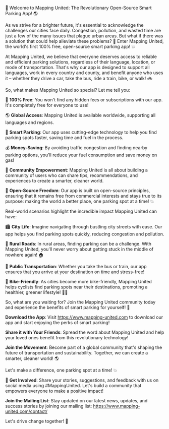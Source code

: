 🚀 Welcome to Mapping United: The Revolutionary Open-Source Smart Parking App! 🌎

As we strive for a brighter future, it's essential to acknowledge the challenges our cities face daily. Congestion, pollution, and wasted time are just a few of the many issues that plague urban areas. But what if there was a solution that could help alleviate these problems? 🤔 Enter Mapping United, the world's first 100% free, open-source smart parking app! 💥

At Mapping United, we believe that everyone deserves access to reliable and efficient parking solutions, regardless of their language, location, or mode of transportation. That's why our app is designed to support all languages, work in every country and county, and benefit anyone who uses it – whether they drive a car, take the bus, ride a train, bike, or walk! 🚲

So, what makes Mapping United so special? Let me tell you:

💸 **100% Free**: You won't find any hidden fees or subscriptions with our app. It's completely free for everyone to use!

🌎 **Global Access**: Mapping United is available worldwide, supporting all languages and regions.

🚗 **Smart Parking**: Our app uses cutting-edge technology to help you find parking spots faster, saving time and fuel in the process.

💰 **Money-Saving**: By avoiding traffic congestion and finding nearby parking options, you'll reduce your fuel consumption and save money on gas!

🌟 **Community Empowerment**: Mapping United is all about building a community of users who can share tips, recommendations, and experiences to create a smarter, cleaner world.

💪 **Open-Source Freedom**: Our app is built on open-source principles, ensuring that it remains free from commercial interests and stays true to its purpose: making the world a better place, one parking spot at a time! 💥

Real-world scenarios highlight the incredible impact Mapping United can have:

🏙️ **City Life**: Imagine navigating through bustling city streets with ease. Our app helps you find parking spots quickly, reducing congestion and pollution.

🚗 **Rural Roads**: In rural areas, finding parking can be a challenge. With Mapping United, you'll never worry about getting stuck in the middle of nowhere again! 🏠

🚌 **Public Transportation**: Whether you take the bus or train, our app ensures that you arrive at your destination on time and stress-free!

💪 **Bike-Friendly**: As cities become more bike-friendly, Mapping United helps cyclists find parking spots near their destinations, promoting a healthier, greener lifestyle! 🚴‍♀️

So, what are you waiting for? Join the Mapping United community today and experience the benefits of smart parking for yourself! 🎉

**Download the App**: Visit https://www.mapping-united.com to download our app and start enjoying the perks of smart parking!

**Share it with Your Friends**: Spread the word about Mapping United and help your loved ones benefit from this revolutionary technology!

**Join the Movement**: Become part of a global community that's shaping the future of transportation and sustainability. Together, we can create a smarter, cleaner world! 🌎

Let's make a difference, one parking spot at a time! 💥

🔴 **Get Involved**: Share your stories, suggestions, and feedback with us on social media using #MappingUnited. Let's build a community that empowers everyone to make a positive impact!

**Join the Mailing List**: Stay updated on our latest news, updates, and success stories by joining our mailing list: https://www.mapping-united.com/contact/

Let's drive change together! 🚀